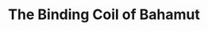 ---
layout: quest-table
title: The Binding Coil of Bahamut
permalink: /quests/raids/bahamut
quests:
  - name: Primal Awakening
    level: 50
    rowId: 66695
    questId: GaiUsd101_01159
    genre: Bahamut Quests
    icon: '71140'
    issuer:
      location: The Waking Sands
      coords: (6.0, 4.9)
      name: Urianger
    steps:
      - location: Eastern La Noscea
        coords: (21.1, 21.8)
        name: Report to the mystery individual at Wineport.
      - location: Eastern La Noscea
        coords: (28.6, 19.5)
        name: Fight your way through Castrum Occidens.
      - location: Eastern La Noscea
        coords: (21.7, 22.3)
        name: Report to J'brohka.
    unlocks:
      - name: the Binding Coil of Bahamut - Turn 1
        type: raid
        levelRequired: 50
        levelSync: 50
        ilevelRequired: 70
        ilevelSync: 0
      - name: the Binding Coil of Bahamut - Turn 2
        type: raid
        levelRequired: 50
        levelSync: 50
        ilevelRequired: 73
        ilevelSync: 0
      - name: the Binding Coil of Bahamut - Turn 3
        type: raid
        levelRequired: 50
        levelSync: 50
        ilevelRequired: 70
        ilevelSync: 0
      - name: the Binding Coil of Bahamut - Turn 4
        type: raid
        levelRequired: 50
        levelSync: 50
        ilevelRequired: 77
        ilevelSync: 0
      - name: the Binding Coil of Bahamut - Turn 5
        type: raid
        levelRequired: 50
        levelSync: 50
        ilevelRequired: 82
        ilevelSync: 0
    partQuestNo: 1
  - name: Alisaie's Pledge
    level: 50
    rowId: 66696
    questId: GaiUsd102_01160
    genre: Bahamut Quests
    icon: '71140'
    issuer:
      location: The Waking Sands
      coords: (6.0, 4.9)
      name: Urianger
    steps:
      - location: The Waking Sands
        coords: (6.0, 5.0)
        name: Speak with Alisaie.
    unlocks:
      - id: 900
        name: The Truth Is Down There
        type: achievement
    partQuestNo: 2
  - name: Another Turn in the Coil
    level: 50
    rowId: 66849
    questId: GaiUsd301_01313
    genre: Bahamut Quests
    icon: '71140'
    issuer:
      location: The Waking Sands
      coords: (6.0, 4.9)
      name: Urianger
    steps:
      - location: North Shroud
        coords: (20.7, 27.4)
        name: Speak with Anaelle at Fallgourd Float.
      - location: North Shroud
        coords: (16.7, 29.9)
        name: Speak with the sharp-eyed serpent private.
      - location: North Shroud
        coords: (20.7, 27.4)
        name: Speak with Anaelle.
    unlocks:
      - name: the Second Coil of Bahamut - Turn 1
        type: raid
        levelRequired: 50
        levelSync: 50
        ilevelRequired: 90
        ilevelSync: 0
      - name: the Second Coil of Bahamut - Turn 2
        type: raid
        levelRequired: 50
        levelSync: 50
        ilevelRequired: 95
        ilevelSync: 0
      - name: the Second Coil of Bahamut - Turn 3
        type: raid
        levelRequired: 50
        levelSync: 50
        ilevelRequired: 100
        ilevelSync: 0
      - name: the Second Coil of Bahamut - Turn 4
        type: raid
        levelRequired: 50
        levelSync: 50
        ilevelRequired: 105
        ilevelSync: 0
    partQuestNo: 3
  - name: Alisaie's Resolve
    level: 50
    rowId: 66850
    questId: GaiUsd302_01314
    genre: Bahamut Quests
    icon: '71140'
    issuer:
      location: Northern Thanalan
      coords: (20.2, 17.4)
      name: Alisaie
    steps:
      - location: The Waking Sands
        coords: (6.0, 4.9)
        name: Speak with Urianger at the Waking Sands.
    unlocks:
      - id: 901
        name: You Can Handle the Truth
        type: achievement
    partQuestNo: 4
  - name: Fragments of Truth
    level: 50
    rowId: 65579
    questId: GaiUsd501_00043
    genre: Bahamut Quests
    icon: '71140'
    issuer:
      location: The Waking Sands
      coords: (6.0, 4.9)
      name: Urianger
    steps:
      - location: Eastern Thanalan
        coords: (30.1, 24.9)
        name: Speak with Alisaie's assistant at the Burning Wall.
      - location: Mor Dhona
        coords: (31.1, 5.3)
        name: Rescue Alisaie's assistant at the Singing Shards.
      - location: Northern Thanalan
        coords: (20.0, 20.4)
        name: Speak with Urianger at the Ceruleum Processing Plant.
      - location: Northern Thanalan
        coords: (20.1, 17.6)
        name: Speak with Alisaie.
      - location: Northern Thanalan
        coords: (19.4, 20.3)
        name: Speak with Erkenrad.
    unlocks:
      - name: the Final Coil of Bahamut - Turn 1
        type: raid
        levelRequired: 50
        levelSync: 50
        ilevelRequired: 110
        ilevelSync: 0
      - name: the Final Coil of Bahamut - Turn 2
        type: raid
        levelRequired: 50
        levelSync: 50
        ilevelRequired: 115
        ilevelSync: 0
      - name: the Final Coil of Bahamut - Turn 3
        type: raid
        levelRequired: 50
        levelSync: 50
        ilevelRequired: 120
        ilevelSync: 0
      - name: the Final Coil of Bahamut - Turn 4
        type: raid
        levelRequired: 50
        levelSync: 50
        ilevelRequired: 123
        ilevelSync: 0
    partQuestNo: 5
  - name: Alisaie's Path
    level: 50
    rowId: 65580
    questId: GaiUsd502_00044
    genre: Bahamut Quests
    icon: '71140'
    issuer:
      location: Northern Thanalan
      coords: (20.2, 17.4)
      name: Alisaie
    steps:
      - location: Northern Thanalan
        coords: (20.0, 20.4)
        name: Report to Urianger at the Ceruleum Processing Plant.
    unlocks:
      - id: 1030
        name: Uncoiled
        type: achievement
    partQuestNo: 6


---